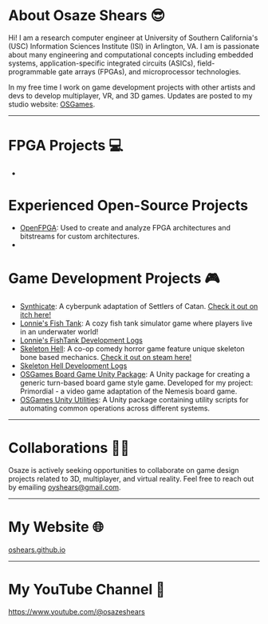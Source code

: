 # About Osaze Shears 😎

Hi! I am a research computer engineer at University of Southern California's (USC) Information Sciences Institute (ISI) in Arlington, VA. I am is passionate about many engineering and computational concepts including embedded systems, application-specific integrated circuits (ASICs), field-programmable gate arrays (FPGAs), and microprocessor technologies.


In my free time I work on game development projects with other artists and devs to develop multiplayer, VR, and 3D games. Updates are posted to my studio website: [OSGames](https://oshears.github.io/osgames/).

-------

# FPGA Projects 💻
- 



# Experienced Open-Source Projects
- [OpenFPGA](https://github.com/oshears/OpenFPGA): Used to create and analyze FPGA architectures and bitstreams for custom architectures.
- 

# Game Development Projects 🎮
- [Synthicate](https://github.com/oshears/Synthicate): A cyberpunk adaptation of Settlers of Catan. [Check it out on itch here!](https://oshears.itch.io/synthicate)
- [Lonnie's Fish Tank](https://oshears.itch.io/lonnies-fishtank): A cozy fish tank simulator game where players live in an underwater world!
 - [Lonnie's FishTank Development Logs](https://www.youtube.com/playlist?list=PLbVBSGvd5C8L77ZwYOqYfpausbkzptVR-)
- [Skeleton Hell](https://store.steampowered.com/app/3082170/Skeleton_Hell/): A co-op comedy horror game feature unique skeleton bone based mechanics. [Check it out on steam here!](https://store.steampowered.com/app/3082170/Skeleton_Hell/)
 - [Skeleton Hell Development Logs](https://www.youtube.com/playlist?list=PLbVBSGvd5C8JeKJ4HVEQfk0pMdNYdzTyy)
- [OSGames Board Game Unity Package](https://github.com/oshears/boardgame/): A Unity package for creating a generic turn-based board game style game. Developed for my project: Primordial - a video game adaptation of the Nemesis board game. 
- [OSGames Unity Utilities](https://github.com/oshears/com.osgames.utilities): A Unity package containing utility scripts for automating common operations across different systems.

-------

# Collaborations 🤝🏽
Osaze is actively seeking opportunities to collaborate on game design projects related to 3D, multiplayer, and virtual reality. Feel free to reach out by emailing [oyshears@gmail.com](mailto:oyshears@gmail.com).

-------

# My Website 🌐
[oshears.github.io](https://oshears.github.io)

-------

# My YouTube Channel 🎥
https://www.youtube.com/@osazeshears


